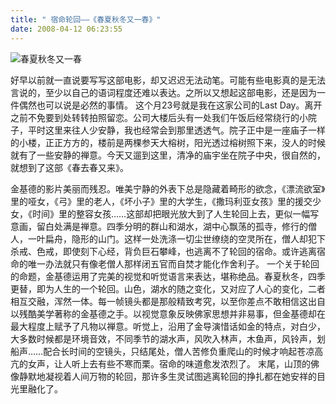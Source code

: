 ```yaml
---
title: " 宿命轮回——《春夏秋冬又一春》"
date: 2008-04-12 06:23:55
---
```


![春夏秋冬又一春](../../../images/2008/spring1.jpg) 

好早以前就一直说要写写这部电影，却又迟迟无法动笔。可能有些电影真的是无法言说的，至少以自己的语词程度还难以表达。之所以又想起这部电影，还是因为一件偶然也可以说是必然的事情。 这个月23号就是我在这家公司的Last Day。离开之前不免要到处转转拍照留恋。公司大楼后头有一处我们午饭后经常绕行的小院子，平时这里来往人少安静，我也经常会到那里透透气。院子正中是一座庙子一样的小楼，正正方方的，楼前是两棵参天大榕树，阳光透过榕树照下来，没人的时候就有了一些安静的禅意。今天又遛到这里，清净的庙宇坐在院子中央，很自然的，就想到了这部《春去春又来》。 

金基德的影片美丽而残忍。唯美宁静的外表下总是隐藏着畸形的欲念，《漂流欲室》里的哑女，《弓》里的老人，《坏小子》里的大学生，《撒玛利亚女孩》里的援交少女，《时间》里的整容女孩……这部却把眼光放大到了人生轮回上去，更似一幅写意画，留白处满是禅意。四季分明的群山和湖水，湖中心飘荡的孤寺，修行的僧人，一叶扁舟，隐形的山门。这样一处洗涤一切尘世缭绕的空灵所在，僧人却犯下杀戒、色戒，即使刻下心经，背负巨石攀峰，也逃离不了轮回的宿命。或许逃离宿命的唯一办法就只有像老僧人那样闭五官而自焚才能化作舍利子。 一个关于轮回的命题，金基德运用了完美的视觉和听觉语言来表达，堪称绝品。春夏秋冬，四季更替，即为人生的一个轮回。山色，湖水的随之变化，又对应了人心的变化，二者相互交融，浑然一体。每一帧镜头都是那般精致考究，以至你差点不敢相信这出自以残酷美学著称的金基德之手。以视觉意象反映佛家思想并非易事，但金基德却在最大程度上赋予了凡物以禅意。听觉上，沿用了金导演惜话如金的特点，对白少，大多数时候都是环境音效，不同季节的湖水声，风吹入林声，木鱼声，风铃声，划船声……配合长时间的空镜头，只结尾处，僧人苦修负重爬山的时候才响起苍凉高亢的女声，让人听上去有些不寒而栗。宿命的味道愈发浓烈了。 末尾，山顶的佛像静默地凝视着人间万物的轮回，那许多生灵试图逃离轮回的挣扎都在她安祥的目光里融化了。